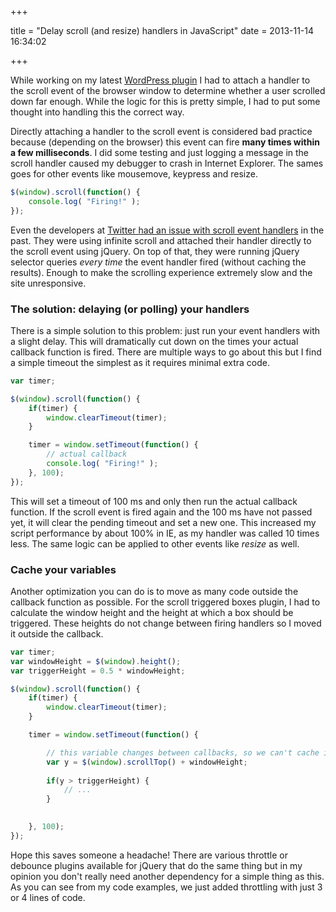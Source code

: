 +++

title = "Delay scroll (and resize) handlers in JavaScript"
date = 2013-11-14 16:34:02

+++

While working on my latest [WordPress plugin](@/wordpress-plugins.md) I had to attach a handler to the scroll event of the browser window to determine whether a user scrolled down far enough. While the logic for this is pretty simple, I had to put some thought into handling this the correct way.

Directly attaching a handler to the scroll event is considered bad practice because (depending on the browser) this event can fire <strong>many times within a few milliseconds</strong>. I did some testing and just logging a message in the scroll handler caused my debugger to crash in Internet Explorer. The sames goes for other events like mousemove, keypress and resize.

```javascript
$(window).scroll(function() {
	console.log( "Firing!" );
});
```

Even the developers at <a href="http://ejohn.org/blog/learning-from-twitter/">Twitter had an issue with scroll event handlers</a> in the past. They were using infinite scroll and attached their handler directly to the scroll event using jQuery. On top of that, they were running jQuery selector queries <em>every time</em> the event handler fired (without caching the results). Enough to make the scrolling experience extremely slow and the site  unresponsive.

<h3>The solution: delaying (or polling) your handlers</h3>
There is a simple solution to this problem: just run your event handlers with a slight delay. This will dramatically cut down on the times your actual callback function is fired. There are multiple ways to go about this but I find a simple timeout the simplest as it requires minimal extra code.

```javascript
var timer;

$(window).scroll(function() {
	if(timer) {
		window.clearTimeout(timer);
	}

	timer = window.setTimeout(function() {
		// actual callback
		console.log( "Firing!" );
	}, 100);
});
```

This will set a timeout of 100 ms and only then run the actual callback function. If the scroll event is fired again and the 100 ms have not passed yet, it will clear the pending timeout and set a new one. This increased my script performance by about 100% in IE, as my handler was called 10 times less. The same logic can be applied to other events like <em>resize</em> as well.

<h3>Cache your variables</h3>
Another optimization you can do is to move as many code outside the callback function as possible. For the scroll triggered boxes plugin, I had to calculate the window height and the height at which a box should be triggered. These heights do not change between firing handlers so I moved it outside the callback.

```javascript
var timer;
var windowHeight = $(window).height();
var triggerHeight = 0.5 * windowHeight;

$(window).scroll(function() {
	if(timer) {
		window.clearTimeout(timer);
	}

	timer = window.setTimeout(function() {

		// this variable changes between callbacks, so we can't cache it
		var y = $(window).scrollTop() + windowHeight;
 
	    if(y > triggerHeight) {
	        // ...
	    }

		
	}, 100);
});
```

Hope this saves someone a headache! There are various throttle or debounce plugins available for jQuery that do the same thing but in my opinion you don't really need another dependency for a simple thing as this. As you can see from my code examples, we just added throttling with just 3 or 4 lines of code.
